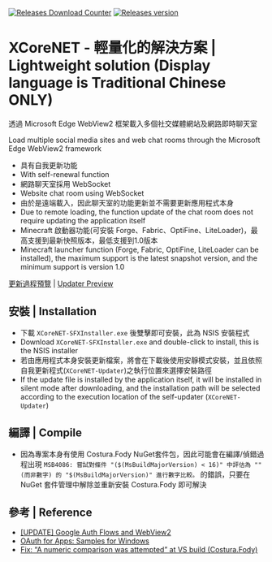 [![Releases Download Counter](https://img.shields.io/github/downloads/SN-Koarashi/XCoreNET/total.png?style=for-the-badge&color=0969da&label=Downloads)](https://github.com/SN-Koarashi/XCoreNET/releases/latest)
[![Releases version](https://img.shields.io/github/v/release/SN-Koarashi/XCoreNET.png?style=for-the-badge&color=0969da&label=releases)](https://github.com/SN-Koarashi/XCoreNET/releases/latest)

# XCoreNET - 輕量化的解決方案 | Lightweight solution (Display language is Traditional Chinese ONLY)
透過 Microsoft Edge WebView2 框架載入多個社交媒體網站及網路即時聊天室

Load multiple social media sites and web chat rooms through the Microsoft Edge WebView2 framework

- 具有自我更新功能
- With self-renewal function
- 網路聊天室採用 WebSocket
- Website chat room using WebSocket
- 由於是遠端載入，因此聊天室的功能更新並不需要更新應用程式本身
- Due to remote loading, the function update of the chat room does not require updating the application itself
- Minecraft 啟動器功能(可安裝 Forge、Fabric、OptiFine、LiteLoader)，最高支援到最新快照版本，最低支援到1.0版本
- Minecraft launcher function (Forge, Fabric, OptiFine, LiteLoader can be installed), the maximum support is the latest snapshot version, and the minimum support is version 1.0

[更新過程預覽](https://youtu.be/Qi6jolpD43w) | [Updater Preview](https://youtu.be/Qi6jolpD43w)

## 安裝 | Installation
- 下載 `XCoreNET-SFXInstaller.exe` 後雙擊即可安裝，此為 NSIS 安裝程式
- Download `XCoreNET-SFXInstaller.exe` and double-click to install, this is the NSIS installer
- 若由應用程式本身安裝更新檔案，將會在下載後使用安靜模式安裝，並且依照自我更新程式(`XCoreNET-Updater`)之執行位置來選擇安裝路徑
- If the update file is installed by the application itself, it will be installed in silent mode after downloading, and the installation path will be selected according to the execution location of the self-updater (`XCoreNET-Updater`)

## 編譯 | Compile
- 因為專案本身有使用 Costura.Fody NuGet套件包，因此可能會在編譯/偵錯過程出現 `MSB4086: 嘗試對條件 "($(MsBuildMajorVersion) < 16)" 中評估為 "" (而非數字) 的 "$(MsBuildMajorVersion)" 進行數字比較。` 的錯誤，只要在 NuGet 套件管理中解除並重新安裝 Costura.Fody 即可解決

## 參考 | Reference
- [[UPDATE] Google Auth Flows and WebView2](https://github.com/MicrosoftEdge/WebView2Feedback/issues/1647)
- [OAuth for Apps: Samples for Windows](https://github.com/Beej126/oauth-apps-for-windows)
- [Fix: “A numeric comparison was attempted” at VS build (Costura.Fody)](https://zoomicon.wordpress.com/2019/10/18/fix-a-numeric-comparison-was-attempted-at-vs-build-costura-fody/)
